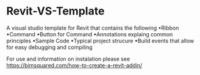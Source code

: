 # Revit-VS-Template
A visual studio template for Revit that contains the following •Ribbon •Command •Button for Command •Annotations explaing common principles •Sample Code •Typical project strucure •Build events that allow for easy debugging and compiling 

For use and information on instalation please see https://bimsquared.com/how-to-create-a-revit-addin/
